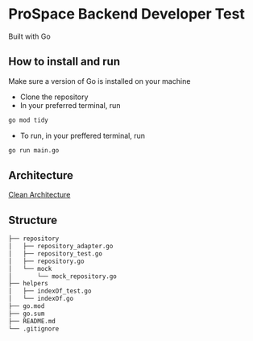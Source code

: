 # ProSpace Backend Developer Test
Built with Go

## How to install and run
Make sure a version of Go is installed on your machine
- Clone the repository
- In your preferred terminal, run
```bash
go mod tidy
```
- To run, in your preffered terminal, run
```bash
go run main.go
```

## Architecture
[Clean Architecture](https://blog.cleancoder.com/uncle-bob/2012/08/13/the-clean-architecture.html) 

## Structure

```bash
├── repository
│   ├── repository_adapter.go
│   ├── repository_test.go
│   ├── repository.go
│   └── mock
│       └── mock_repository.go
├── helpers
│   ├── indexOf_test.go
│   └── indexOf.go
├── go.mod
├── go.sum
├── README.md
└── .gitignore
```